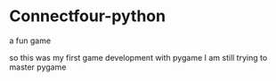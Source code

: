 # Connectfour-python
a fun game

so this was my first game development with pygame
I am still trying to master pygame

